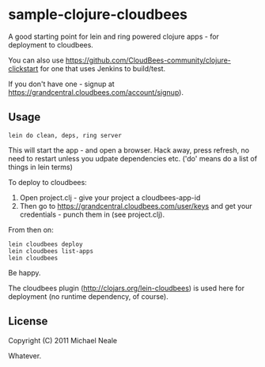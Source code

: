 # sample-clojure-cloudbees

A good starting point for lein and ring powered clojure apps - for deployment to cloudbees. 

You can also use https://github.com/CloudBees-community/clojure-clickstart for one that uses Jenkins to build/test.


If you don't have one - signup at https://grandcentral.cloudbees.com/account/signup).

## Usage

	lein do clean, deps, ring server	

This will start the app - and open a browser. Hack away, press refresh, no need to restart unless you udpate dependencies etc.
('do' means do a list of things in lein terms)

To deploy to cloudbees:

1) Open project.clj - give your project a cloudbees-app-id 
2) Then go to https://grandcentral.cloudbees.com/user/keys and get your credentials - punch them in (see project.clj). 

From then on: 
	
	lein cloudbees deploy
	lein cloudbees list-apps
	lein cloudbees

Be happy.


The cloudbees plugin (http://clojars.org/lein-cloudbees) is used here for deployment (no runtime dependency, of course).


## License

Copyright (C) 2011 Michael Neale

Whatever.
